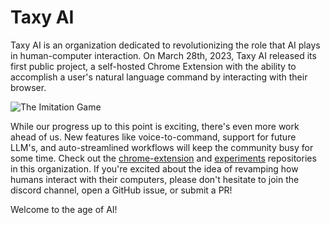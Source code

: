 # Taxy AI
Taxy AI is an organization dedicated to revolutionizing the role that AI plays in human-computer interaction. On March 28th, 2023, Taxy AI released its first public project, a self-hosted Chrome Extension with the ability to accomplish a user's natural language command by interacting with their browser.

![The Imitation Game](https://user-images.githubusercontent.com/41524992/228058785-ca02fadc-03be-4c19-9734-d0aa527f2eae.gif)

While our progress up to this point is exciting, there's even more work ahead of us. New features like voice-to-command, support for future LLM's, and auto-streamlined workflows will keep the community busy for some time. Check out the [chrome-extension](https://github.com/TaxyAI/chrome-extension) and [experiments](https://github.com/TaxyAI/experiments) repositories in this organization. If you're excited about the idea of revamping how humans interact with their computers, please don't hesitate to join the discord channel, open a GitHub issue, or submit a PR!

Welcome to the age of AI!
